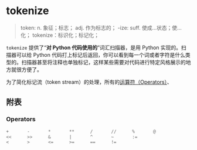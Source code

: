 tokenize
========

> token: n. 象征；标志； adj. 作为标志的；
> -ize: suff. 使成...状态；使...化；
> tokenize：标识化；标记化；

`tokenize` 提供了“**对 Python 代码使用的**”词汇扫描器，是用 Python 实现的。扫描器可以给 Python 代码打上标记后返回，你可以看到每一个词或者字符是什么类型的。扫描器甚至将注释也单独标记，这样某些需要对代码进行特定风格展示的地方就很方便了。

为了简化标记流（token stream）的处理，所有的[运算符（Operators）](#operators)、

## 附表

### Operators

```py
+       -       *       **      /       //      %       @
<<      >>      &       |       ^       ~       :=
<       >       <=      >=      ==      !=
```
